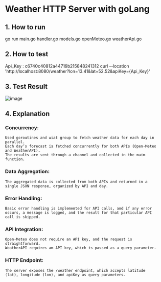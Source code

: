 # Weather HTTP Server with goLang
## 1. How to run
go run main.go handler.go models.go openMeteo.go weatherApi.go

## 2. How to test
Api_Key : c6740c40812a44719b215848241312
curl --location 'http://localhost:8080/weather?lon=13.41&lat=52.52&apiKey={Api_Key}'

## 3. Test Result
![image](https://github.com/user-attachments/assets/3b479aa1-ffd6-4808-a428-cfd91766b986)


## 4. Explanation
### Concurrency:
    Used goroutines and wiat group to fetch weather data for each day in parallel.
    Each day’s forecast is fetched concurrently for both APIs (Open-Meteo and WeatherAPI).
    The results are sent through a channel and collected in the main function.
    
### Data Aggregation:
    The aggregated data is collected from both APIs and returned in a single JSON response, organized by API and day.
    
### Error Handling:
    Basic error handling is implemented for API calls, and if any error occurs, a message is logged, and the result for that particular API call is skipped.
    
### API Integration:
    Open-Meteo does not require an API key, and the request is straightforward.
    WeatherAPI requires an API key, which is passed as a query parameter.
    
### HTTP Endpoint:
    The server exposes the /weather endpoint, which accepts latitude (lat), longitude (lon), and apiKey as query parameters.

